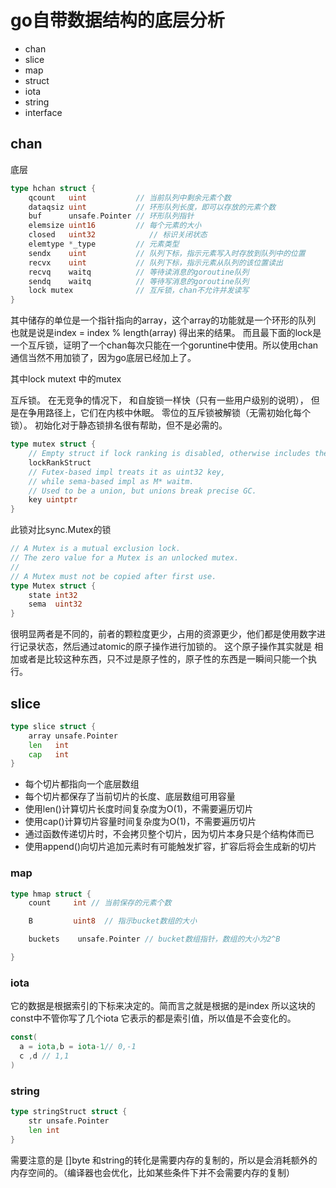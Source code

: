 # go自带数据结构的底层分析
- chan
- slice
- map
- struct
- iota
- string
- interface

## chan

底层
```go
type hchan struct {
    qcount   uint           // 当前队列中剩余元素个数
    dataqsiz uint           // 环形队列长度，即可以存放的元素个数
    buf      unsafe.Pointer // 环形队列指针
    elemsize uint16         // 每个元素的大小
    closed   uint32            // 标识关闭状态
    elemtype *_type         // 元素类型
    sendx    uint           // 队列下标，指示元素写入时存放到队列中的位置
    recvx    uint           // 队列下标，指示元素从队列的该位置读出
    recvq    waitq          // 等待读消息的goroutine队列
    sendq    waitq          // 等待写消息的goroutine队列
    lock mutex              // 互斥锁，chan不允许并发读写
}
```
其中储存的单位是一个指针指向的array，这个array的功能就是一个环形的队列 也就是说是index =  index % length(array) 得出来的结果。
而且最下面的lock是一个互斥锁，证明了一个chan每次只能在一个goruntine中使用。所以使用chan通信当然不用加锁了，因为go底层已经加上了。

其中lock mutext 中的mutex

互斥锁。 在无竞争的情况下，
和自旋锁一样快（只有一些用户级别的说明），
但是在争用路径上，它们在内核中休眠。
零位的互斥锁被解锁（无需初始化每个锁）。
初始化对于静态锁排名很有帮助，但不是必需的。
```go
type mutex struct {
	// Empty struct if lock ranking is disabled, otherwise includes the lock rank
	lockRankStruct
	// Futex-based impl treats it as uint32 key,
	// while sema-based impl as M* waitm.
	// Used to be a union, but unions break precise GC.
	key uintptr
}
```

此锁对比sync.Mutex的锁

```go
// A Mutex is a mutual exclusion lock.
// The zero value for a Mutex is an unlocked mutex.
//
// A Mutex must not be copied after first use.
type Mutex struct {
	state int32
	sema  uint32
}
```
很明显两者是不同的，前者的颗粒度更少，占用的资源更少，他们都是使用数字进行记录状态，然后通过atomic的原子操作进行加锁的。
这个原子操作其实就是 相加或者是比较这种东西，只不过是原子性的，原子性的东西是一瞬间只能一个执行。

## slice
```go
type slice struct {
    array unsafe.Pointer
    len   int
    cap   int
}
```
- 每个切片都指向一个底层数组
- 每个切片都保存了当前切片的长度、底层数组可用容量
- 使用len()计算切片长度时间复杂度为O(1)，不需要遍历切片
- 使用cap()计算切片容量时间复杂度为O(1)，不需要遍历切片
- 通过函数传递切片时，不会拷贝整个切片，因为切片本身只是个结构体而已
- 使用append()向切片追加元素时有可能触发扩容，扩容后将会生成新的切片

### map
```go
type hmap struct {
    count     int // 当前保存的元素个数

    B         uint8  // 指示bucket数组的大小

    buckets    unsafe.Pointer // bucket数组指针，数组的大小为2^B

}

```
### iota

它的数据是根据索引的下标来决定的。简而言之就是根据的是index
所以这块的const中不管你写了几个iota 它表示的都是索引值，所以值是不会变化的。

```go
const(
  a = iota,b = iota-1// 0,-1
  c ,d // 1,1
)
```

### string
```go
type stringStruct struct {
    str unsafe.Pointer
    len int
}
```
需要注意的是 []byte 和string的转化是需要内存的复制的，所以是会消耗额外的内存空间的。（编译器也会优化，比如某些条件下并不会需要内存的复制）

